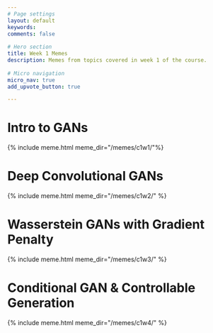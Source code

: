 ```yaml
---
# Page settings
layout: default
keywords:
comments: false
 
# Hero section
title: Week 1 Memes
description: Memes from topics covered in week 1 of the course. 
 
# Micro navigation
micro_nav: true
add_upvote_button: true

---
```


# Intro to GANs
{% include meme.html meme_dir="/memes/c1w1/"%}

# Deep Convolutional GANs
{% include meme.html meme_dir="/memes/c1w2/" %}

# Wasserstein GANs with Gradient Penalty
{% include meme.html meme_dir="/memes/c1w3/" %}

# Conditional GAN & Controllable Generation
{% include meme.html meme_dir="/memes/c1w4/" %}
